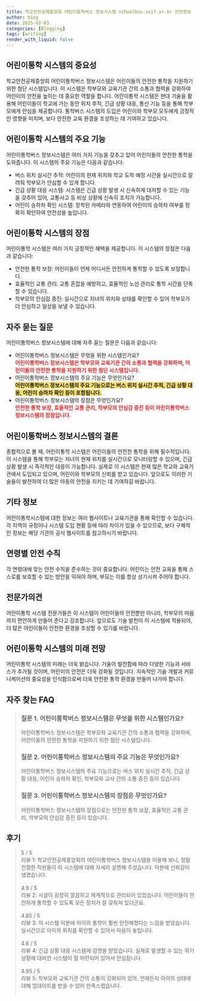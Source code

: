 ```yaml
---
title: 학교안전공제중앙회 어린이통학버스 정보시스템 schoolbus.ssif.or.kr 안전정보
author: bing
date: 2025-02-03
categories: [Blogging]
tags: [writing]
render_with_liquid: false
---
```



<h2 id='어린이통학시스템의중요성'>어린이통학 시스템의 중요성</h2>

<p>학교안전공제중앙회 어린이통학버스 정보시스템은 어린이들의 안전한 통학을 지원하기 위한 첨단 시스템입니다. 이 시스템은 학부모와 교육기관 간의 소통과 협력을 강화하여 어린이의 안전을 높이는 데 중요한 역할을 합니다. 어린이통학 시스템은 현대 기술을 활용해 어린이들이 학교에 가는 동안 위치 추적, 긴급 상황 대응, 통신 기능 등을 통해 학부모에게 안심을 제공합니다. 통학버스 시스템의 도입은 어린이와 학부모 모두에게 긍정적인 영향을 미치며, 보다 안전한 교육 환경을 조성하는 데 기여하고 있습니다.</p>

<h2 id='주요기능'>어린이통학 시스템의 주요 기능</h2>

<p>어린이통학버스 정보시스템은 여러 가지 기능을 갖추고 있어 어린이들의 안전한 통학을 도와줍니다. 이 시스템의 주요 기능은 다음과 같습니다:</p>

<ul>
    <li>버스 위치 실시간 추적: 어린이의 현재 위치와 학교 도착 예정 시간을 실시간으로 알려줘 학부모가 안심할 수 있게 합니다.</li>
    <li>긴급 상황 대응 시스템: 시스템은 긴급 상황 발생 시 신속하게 대처할 수 있는 기능을 갖추어 있어, 교통사고 등 비상 상황에 신속히 조치가 가능합니다.</li>
    <li>어린이 승하차 확인 시스템: 장착된 카메라와 연동하여 어린이의 승하차 여부를 정확히 확인하여 안전성을 높입니다.</li>
</ul>

<h2 id='장점'>어린이통학 시스템의 장점</h2>

<p>어린이통학 시스템은 여러 가지 긍정적인 혜택을 제공합니다. 이 시스템의 장점은 다음과 같습니다:</p>

<ul>
    <li>안전한 통학 보장: 어린이들이 언제 어디서든 안전하게 통학할 수 있도록 보장합니다.</li>
    <li>효율적인 교통 관리: 교통 혼잡을 예방하고, 효율적인 노선 관리로 통학 시간을 단축할 수 있습니다.</li>
    <li>학부모의 안심감 증진: 실시간으로 자녀의 위치와 상태를 확인할 수 있어 학부모가 더 안심하고 일상을 보낼 수 있습니다.</li>
</ul>

<h2 id='자주묻는질문'>자주 묻는 질문</h2>

<p>어린이통학버스 정보시스템에 대해 자주 묻는 질문은 다음과 같습니다:</p>

<ul>
    <li>어린이통학버스 정보시스템은 무엇을 위한 시스템인가요?<br><b><span style="color: #ee2323;">어린이통학버스 정보시스템은 학부모와 교육기관 간의 소통과 협력을 강화하며, 어린이들의 안전한 통학을 지원하기 위한 첨단 시스템입니다.</span></b></li>
    <li>어린이통학버스 정보시스템의 주요 기능은 무엇인가요?<br><b><span style="background-color: #ffe066;">어린이통학버스 정보시스템의 주요 기능으로는 버스 위치 실시간 추적, 긴급 상황 대응, 어린이 승하차 확인 등이 포함됩니다.</span></b></li>
    <li>어린이통학버스 정보시스템의 장점은 무엇인가요?<br><b><span style="color: #ee2323;">안전한 통학 보장, 효율적인 교통 관리, 학부모의 안심감 증진 등이 어린이통학버스 정보시스템의 장점입니다.</span></b></li>
</ul>

<h2 id='결론'>어린이통학버스 정보시스템의 결론</h2>

<p>종합적으로 볼 때, 어린이통학 시스템은 어린이들의 안전한 통학을 위해 필수적입니다. 이 시스템을 통해 학부모는 자녀의 현재 위치를 실시간으로 모니터링할 수 있으며, 긴급 상황 발생 시 즉각적인 대응이 가능합니다. 실제로 이 시스템은 현재 많은 학교와 교육기관에서 도입되고 있으며, 어린이와 학부모의 신뢰를 받고 있습니다. 앞으로도 이러한 기술들이 발전하여 더 많은 아동의 안전을 지키는 데 기여하길 바랍니다.</p>

<h2 id='기타정보'>기타 정보</h2>

<p>어린이통학시스템에 대한 정보는 여러 웹사이트나 교육기관을 통해 확인할 수 있습니다. 각 지역의 규정이나 시스템 도입 현황 등에 따라 차이가 있을 수 있으므로, 보다 구체적인 정보는 해당 기관의 공식 웹사이트를 참고하시기 바랍니다.</p>

<h2 id='연령별안전수칙'>연령별 안전 수칙</h2>

<p>각 연령대에 맞는 안전 수칙을 준수하는 것이 중요합니다. 어린이는 안전 교육을 통해 스스로를 보호할 수 있는 방안을 익혀야 하며, 부모는 이를 항상 상기시켜 주어야 합니다.</p>

<h2 id='전문가의견'>전문가의견</h2>

<p>어린이통학 시스템 전문가들은 이 시스템이 어린이들의 안전뿐만 아니라, 학부모의 마음까지 편안하게 만들어 준다고 강조합니다. 앞으로도 기술 발전이 이 시스템에 적용되어, 더 많은 어린이들이 안전한 환경을 조성할 수 있기를 바랍니다.</p>

<h2 id='미래전망'>어린이통학 시스템의 미래 전망</h2>

<p>어린이통학 시스템의 미래는 더욱 밝습니다. 기술이 발전함에 따라 다양한 기능과 서비스가 추가될 것이며, 어린이의 안전은 더욱 강화될 것입니다. 지속적인 기술 개발과 커뮤니케이션의 중요성을 인식함으로써 더욱 안전한 통학 환경을 만들어 나가야 합니다.</p>


<h2 id='자주_찾는_FAQ'>자주 찾는 FAQ</h2>
<div itemscope="" itemtype="https://schema.org/FAQPage"> 
<blockquote> 
<div itemscope="" itemprop="mainEntity" itemtype="https://schema.org/Question"> 
<h3 itemprop="name">질문 1. 어린이통학버스 정보시스템은 무엇을 위한 시스템인가요?</h3> 
<div itemscope="" itemprop="acceptedAnswer" itemtype="https://schema.org/Answer"> 
<span itemprop="text"> 
<p>어린이통학버스 정보시스템은 학부모와 교육기관 간의 소통과 협력을 강화하며, 어린이들의 안전한 통학을 지원하기 위한 첨단 시스템입니다.</p> 
</span> 
</div> 
</div> 

<div itemscope="" itemprop="mainEntity" itemtype="https://schema.org/Question"> 
<h3 itemprop="name">질문 2. 어린이통학버스 정보시스템의 주요 기능은 무엇인가요?</h3> 
<div itemscope="" itemprop="acceptedAnswer" itemtype="https://schema.org/Answer"> 
<span itemprop="text"> 
<p>어린이통학버스 정보시스템의 주요 기능으로는 버스 위치 실시간 추적, 긴급 상황 대응, 어린이 승하차 확인, 학부모와 교사 간의 소통 증진 등이 있습니다.</p> 
</span> 
</div> 
</div> 

<div itemscope="" itemprop="mainEntity" itemtype="https://schema.org/Question"> 
<h3 itemprop="name">질문 3. 어린이통학버스 정보시스템의 장점은 무엇인가요?</h3> 
<div itemscope="" itemprop="acceptedAnswer" itemtype="https://schema.org/Answer"> 
<span itemprop="text"> 
<p>어린이통학버스 정보시스템의 장점으로는 안전한 통학 보장, 효율적인 교통 관리, 학부모의 안심감 증진 등이 있습니다.</p> 
</span> 
</div> 
</div> 
</blockquote> 
</div>
<h2 id='후기'>후기</h2>
<div itemscope itemtype="https://schema.org/Product">
  <blockquote>
  <div itemprop="review" itemscope itemtype="https://schema.org/Review">
      <div itemprop="reviewRating" itemscope itemtype="https://schema.org/Rating"> <span itemprop="ratingValue">5</span> / <span itemprop="bestRating">5</span> </div>
      <span itemprop="reviewBody">리뷰 1: 학교안전공제중앙회의 어린이통학버스 정보시스템을 이용해 보니, 정말 친절한 직원들이 이 시스템에 대해 자세히 설명해 주셨습니다. 덕분에 신뢰감이 생겼습니다.</span>
  </div>
  <br>
  <div itemprop="review" itemscope itemtype="https://schema.org/Review">
      <div itemprop="reviewRating" itemscope itemtype="https://schema.org/Rating"> <span itemprop="ratingValue">4.9</span> / <span itemprop="bestRating">5</span> </div>
      <span itemprop="reviewBody">리뷰 2: 시설이 굉장히 깔끔하고 체계적으로 관리되어 있었습니다. 어린이들이 안전하게 통학할 수 있도록 모든 장치가 잘 갖춰져 있더군요.</span>
  </div>
  <br>
  <div itemprop="review" itemscope itemtype="https://schema.org/Review">
      <div itemprop="reviewRating" itemscope itemtype="https://schema.org/Rating"> <span itemprop="ratingValue">4.85</span> / <span itemprop="bestRating">5</span> </div>
      <span itemprop="reviewBody">리뷰 3: 이 시스템 덕분에 아이의 통학이 훨씬 안전해졌다는 느낌을 받았습니다. 실시간으로 아이의 위치를 확인할 수 있어서 마음이 놓입니다.</span>
  </div>
  <br>
  <div itemprop="review" itemscope itemtype="https://schema.org/Review">
      <div itemprop="reviewRating" itemscope itemtype="https://schema.org/Rating"> <span itemprop="ratingValue">4.8</span> / <span itemprop="bestRating">5</span> </div>
      <span itemprop="reviewBody">리뷰 4: 긴급 상황 대응 시스템에 감명을 받았습니다. 실제로 발생할 수 있는 위기 상황에 대비한 시스템이 잘 마련되어 있어서 안심됩니다.</span>
  </div>
  <br>
  <div itemprop="review" itemscope itemtype="https://schema.org/Review">
      <div itemprop="reviewRating" itemscope itemtype="https://schema.org/Rating"> <span itemprop="ratingValue">4.95</span> / <span itemprop="bestRating">5</span> </div>
      <span itemprop="reviewBody">리뷰 5: 학부모와 교육기관 간의 소통이 강화되어 있어, 언제든지 아이의 상태에 대해 업데이트를 받을 수 있어 만족스럽습니다.</span>
  </div>
  <br>
  </blockquote>
</div>
